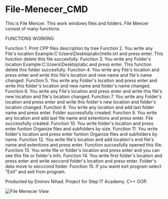 # File-Menecer_CMD
This is File Mencer. This work windows files and folders. File Mencer consist of many functions. 

FUNCTIONS WORKING

Function 1. Print CPP files description by tree
Function 2. You write any File's location Example:C:\Users\Desktop\abc\hello.txt and press enter. This function delete this file succesfully.
Function 3. You write any Folder's location Example:C:\Users\Desktop\abc and press enter. This function delete this folder succesfully.
Function 4. You write any File's location and press enter and write this file's location and new name and file's name changed.
Function 5. You write any Folder's location and press enter and write this folder's location and new name and folder's name changed.
Function 6. You write any File's location and press enter and write this file's new location and  file's location changed.
Function 7. You write any Folder's location and press enter and write this folder's new location and  folder's location changed.
Function 8. You write any location and add last folder name and press enter. Folder successfully created.
Function 9. You write any location and add last file name and extentions and press enter. File successfully created.
Function 10. You write folder's location and press enter funtion Organize files and subfolders by size.
Function 11. You write folder's location and press enter funtion Organize files and subfolders by name.
Function 12. You write file's location and add location's end file's name and extentions and press enter. Function succesfully opened this file.
Function 13. You write file or folder's location and press enter and you can see this file or folder's info.
Function 14. You write first folder's location and press enter and write seccond folder's location and press enter. Folder's data move to secccond folder.
Function 15. If you wamt exit program select "Exit" and exit from program.


Producted by Eminov Nihad.
Project for Step IT Academy.
C++ OOP.



![File Menecer View](https://user-images.githubusercontent.com/119867142/229292414-62bb9ca5-3cce-4c28-84a0-f11a7700535e.png)
